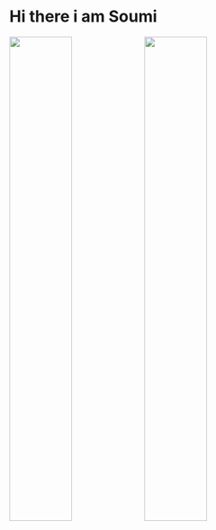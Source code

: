 # Hi there i am Soumi
<img align="Left" width="47%" src="(https://github-readme-stats.vercel.app/api?username=SoumiMaity58&show_icons=true&theme=radical)"/>
<img align="Left" width="47%" src="(https://github-readme-stats.vercel.app/api/top-langs/?username=anuraghazra&layout=compact)](https://github.com/anuraghazra/github-readme-stats)"/>
